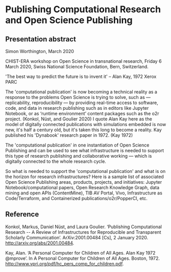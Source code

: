 # Publishing Computational Research and Open Science Publishing

## Presentation abstract

Simon Worthington, March 2020

CHIST-ERA workshop on Open Science in transnational research, Friday 6 March 2020, Swiss National Science Foundation, Bern, Switzerland.

'The best way to predict the future is to invent it' – Alan Kay, 1972 Xerox PARC

The 'computational publication' is now becoming a technical reality as a response to the problems Open Science is trying to solve, such as — replicability, reproducibility — by providing real-time access to software, code, and data in research publishing such as in editors like Jupyter Notebook, or as ‘runtime environment’ content packages such as the o2r project. (Konkol, Nüst, and Goulier 2020) I quote Alan Kay here as the model of digitally connected publications with simulations embedded is now new, it's half a century old, but it's taken this long to become a reality. Kay published his 'Dynabook' research paper in 1972. (Kay 1972)

The 'computational publication' in one instantiation of Open Science Publishing and can be used to see what infrastructure is needed to support this type of research publishing and collaborative working — which is digitally connected to the whole research cycle.

So what is needed to support the 'computational publication' and what is on the horizon for research infrastructures? Here is a sample list of associated Open Science Publishing areas, products, projects, and initiatives: Jupyter Notebook/computational papers, Open Research Knowledge Graph, data mining and open APIs (ContentMine), TIB AV Portal, Vivo, Infrastructure as Code/Terraform, and Containerized publications/o2r/PopperCI, etc.

## Reference

Konkol, Markus, Daniel Nüst, and Laura Goulier. ‘Publishing Computational Research -- A Review of Infrastructures for Reproducible and Transparent Scholarly Communication’. ArXiv:2001.00484 [Cs], 2 January 2020. http://arxiv.org/abs/2001.00484.

Kay, Alan. ‘A Personal Computer for Children of All Ages. Alan Kay 1972 @mprove’. In A Personal Computer for Children of All Ages. Boston, 1972. http://www.vpri.org/pdf/hc_pers_comp_for_children.pdf.

